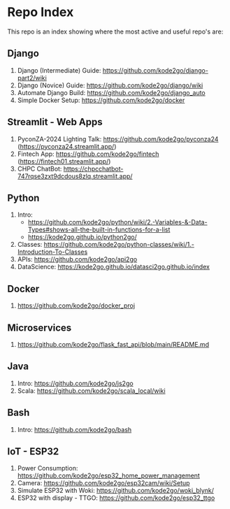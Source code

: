 # Repo Index

This repo is an index showing where the most active and useful repo's are:

## Django
1. Django (Intermediate) Guide: https://github.com/kode2go/django-part2/wiki
2. Django (Novice) Guide: https://github.com/kode2go/django/wiki
3. Automate Django Build: https://github.com/kode2go/django_auto
4. Simple Docker Setup: https://github.com/kode2go/docker

## Streamlit - Web Apps
1. PyconZA-2024 Lighting Talk: https://github.com/kode2go/pyconza24 (https://pyconza24.streamlit.app/)
2. Fintech App: https://github.com/kode2go/fintech (https://fintech01.streamlit.app/)
3. CHPC ChatBot: https://chpcchatbot-747rqse3zxt9dcdous8zlq.streamlit.app/

## Python
1. Intro:
   - https://github.com/kode2go/python/wiki/2.-Variables-&-Data-Types#shows-all-the-built-in-functions-for-a-list
   - https://kode2go.github.io/python2go/
3. Classes: https://github.com/kode2go/python-classes/wiki/1.-Introduction-To-Classes
4. APIs: https://github.com/kode2go/api2go
5. DataScience: https://kode2go.github.io/datasci2go.github.io/index
 

## Docker 
1. https://github.com/kode2go/docker_proj

## Microservices
1. https://github.com/kode2go/flask_fast_api/blob/main/README.md

## Java
1. Intro: https://github.com/kode2go/js2go
2. Scala: https://github.com/kode2go/scala_local/wiki

## Bash
1. Intro: https://github.com/kode2go/bash

## IoT - ESP32
1. Power Consumption: https://github.com/kode2go/esp32_home_power_management
2. Camera: https://github.com/kode2go/esp32cam/wiki/Setup
3. Simulate ESP32 with Woki: https://github.com/kode2go/woki_blynk/
4. ESP32 with display - TTGO: https://github.com/kode2go/esp32_ttgo
